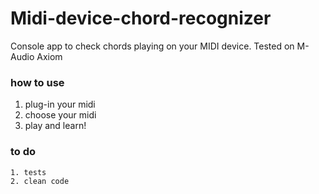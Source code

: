 # Midi-device-chord-recognizer
Console app to check chords playing on your MIDI device. Tested on M-Audio Axiom
### how to use
  1. plug-in your midi
  2. choose your midi
  3. play and learn!

### to do
    1. tests
    2. clean code
